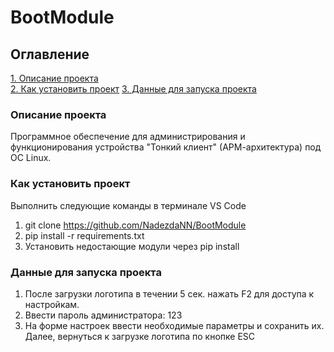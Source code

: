 # BootModule

## Оглавление  
[1. Описание проекта](./README.md#Описание-проекта)   
[2. Как установить проект](./README.md#Как-установить-проект)
[3. Данные для запуска проекта](./README.md#Данные-для-запуска-проекта)

### Описание проекта    
Программное обеспечение для администрирования и функционирования устройства "Тонкий клиент" (АРМ-архитектура) под ОС Linux.

### Как установить проект
Выполнить следующие команды в терминале VS Code
1. git clone https://github.com/NadezdaNN/BootModule
2. pip install -r requirements.txt
3. Установить недостающие модули через pip install

### Данные для запуска проекта
1. После загрузки логотипа в течении 5 сек. нажать F2 для доступа к настройкам.
2. Ввести пароль администратора: 123
3. На форме настроек ввести необходимые параметры и сохранить их. Далее, вернуться к загрузке логотипа по кнопке ESC
